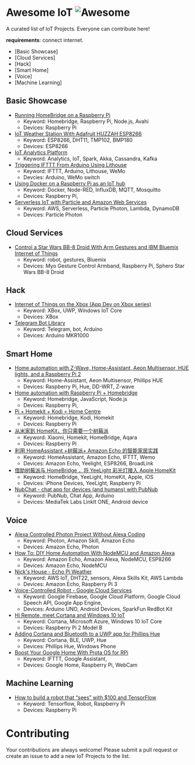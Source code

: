 Awesome IoT ![Awesome](https://cdn.rawgit.com/sindresorhus/awesome/d7305f38d29fed78fa85652e3a63e154dd8e8829/media/badge.svg)
===

A curated list of IoT Projects. Everyone can contribute here!

**requirements**: connect internet.


 - [Basic Showcase]
 - [Cloud Services]
 - [Hack]
 - [Smart Home]
 - [Voice]
 - [Machine Learning]

## Basic Showcase

 - [Running HomeBridge on a Raspberry Pi](https://github.com/nfarina/homebridge/wiki/Running-HomeBridge-on-a-Raspberry-Pi)
     - Keyword: Homebridge, Raspberry Pi, Node.js, Avahi
     - Devices: Raspberry Pi
 - [IoT Weather Station With Adafruit HUZZAH ESP8266](http://www.instructables.com/id/IoT-Weather-Station-With-ESP8266/)
     - Keyword: ESP8266, DHT11, TMP102, BMP180
     - Devices: ESP8266 
 - [IoT Analytics Platform](https://blog.codecentric.de/en/2016/07/iot-analytics-platform/)
     - Keyword: Analytics, IoT, Spark, Akka, Cassandra, Kafka    
 - [Triggering IFTTT From Arduino Using Lithouse](http://www.instructables.com/id/Triggering-IFTTT-from-Arduino-using-Lithouse/)
     - Keyword: IFTTT, Arduino, Lithouse, WeMo
     - Devcies: Arduino, WeMo switch    
 - [Using Docker on a Raspberry Pi as an IoT hub](http://sample.org.uk/blog/post/rpi_docker_iot) 
     - Keyword: Docker, Node-RED, InfluxDB, MQTT, Mosquitto
     - Devices: Raspberry Pi,
 - [Serverless IoT with Particle and Amazon Web Services](https://mike.lapidak.is/thoughts/serverless-iot-with-particle-and-aws)
     - Keyword: AWS, Serverless, Particle Photon, Lambda, DynamoDB
     - Devices: Particle Photon

## Cloud Services

 - [Control a Star Wars BB-8 Droid With Arm Gestures and IBM Bluemix Internet of Things](https://code.tutsplus.com/tutorials/control-a-star-wars-bb-8-droid-with-arm-gestures-and-ibm-bluemix-internet-of-things--cms-27255)
     - Keyword: robot, gestures, Bluemix
     - Devices: Myo Gesture Control Armband, Raspberry Pi, Sphero Star Wars BB-8 Droid

## Hack
 
 - [Internet of Things on the Xbox (App Dev on Xbox series)](https://blogs.windows.com/buildingapps/2016/10/13/internet-of-things-on-the-xbox-app-dev-on-xbox-series/)
     - Keyword: XBox, UWP, Windows IoT Core
     - Devices: XBox
 - [Telegram Bot Library](https://create.arduino.cc/projecthub/Arduino_Genuino/telegram-bot-library-ced4d4) 
     - Keyword: Telegram, bot, Arduino
     - Devices: Arduino MKR1000

## Smart Home

 - [Home automation with Z-Wave, Home-Assistant, Aeon Multisensor, HUE lights, and a Raspberry Pi 2](https://partofthething.com/thoughts/?p=937)
     - Keyword: Home-Assistant, Aeon Multisensor, Phillips HUE
     - Devices: Raspberry Pi, Hue, DD-WRT, Z-wave
 - [Home automation with Raspberry Pi + Homebridge](https://medium.com/@rxseger/home-automation-with-raspberry-pi-homebridge-f5ad9c4942c5)
     - Keyword: Homebridge, JavaScript, Node.js
     - Devices: Raspberry Pi,
 - [Pi + Homekit + Kodi = Home Centre](https://sspai.com/post/38849)
     - Keyword: Homebridge, Kodi, Homekit
     - Devices: Raspberry Pi
 - [从米家到 HomeKit，你只需要一个树莓派](https://sspai.com/post/38358)
     - Keyword: Xiaomi, Homekit, HomeBridge, Aqara
     - Devices: Raspberry Pi
 - [利用 HomeAssistant +树莓派+ Amazon Echo 的智能家居实践](http://kittenyang.com/homeassistant_practice_01/)
      - Keyword: HomeAssistant, Amazon Echo, IFTTT, Wemo
      - Devices: Amazon Echo, Yeelight, ESP8266, BroadLink     
 - [借助树莓派与 HomeBridge ，将 YeeLight 彩光灯接入 Apple HomeKit](https://sspai.com/post/36617) 
      - Keyword: HomeBridge, YeeLight, HomeKit, Apple, iOS
      - Devices: iPhone Devices, YeeLight, Raspberry Pi
 - [NubChat - chat app for devices (and humans) with PubNub](https://www.hackster.io/Momy93/nubchat-chat-app-for-devices-and-humans-with-pubnub-bad66c) 
      - Keyword: PubNub, Chat App, Arduino
      - Devices: MediaTek Labs LinkIt ONE, Android device

## Voice

 - [Alexa Controlled Photon Project Without Alexa Coding](https://www.hackster.io/patriot-iot/alexa-controlled-photon-project-without-alexa-coding-f47d84) 
     - Keyword: Photon, Amazon Skill, Amazon Echo
     - Devices: Amazon Echo, Photon     
 - [How To: DIY Home Automation With NodeMCU and Amazon Alexa](http://www.instructables.com/id/How-To-DIY-Home-Automation-With-NodeMCU-and-Amazon/)     
     - Keyword: Amazon Echo, Amazon Alexa, NodeMCU, ESP8266
     - Devices: Amazon Echo, NodeMCU     
 - [Nick's House - Echo Pi Weather](https://www.hackster.io/xelfer/nick-s-house-echo-pi-weather-b08dde)
     - Keyword: AWS IoT, DHT22, sensors, Alexa Skills Kit, AWS Lambda
     - Devices: Amazon Echo, Raspberry Pi 3
 - [Voice-Controlled Robot - Google Cloud Services](https://www.hackster.io/lukaszbudnik/voice-controlled-robot-google-cloud-services-94d9a8?ref=search&ref_id=voice%20controlled&offset=0)
     - Keyword: Google Firebase, Google Cloud Platform, Google Cloud Speech API, Google App Engine,
     - Devices: Arduino UNO, Android Devices, SparkFun RedBot Kit
 - [Hi Remote, meet Cortana and Windows 10 IoT](https://www.hackster.io/team-passionate-contributers/hi-remote-meet-cortana-ec8774)
     - Keyword: Cortana, Microsoft Azure, Windows 10 IoT Core
     - Devices: Raspberry Pi 2 Model B
 - [Adding Cortana and Bluetooth to a UWP app for Phillips Hue](https://blogs.windows.com/buildingapps/2016/04/20/adding-cortana-and-bluetooth-to-a-uwp-app-for-phillips-hue/)
     - Keyword: Cortana, BLE, UWP, Hue
     - Devices: Phillips Hue, Windows Phone
 - [Boost Your Google Home With Prota OS for RPi](http://www.instructables.com/id/Boost-Your-Google-Home-With-Prota-OS-for-Raspberry/)
     - Keyword: IFTTT, Google Assistant, 
     - Devices: Google Home, Raspberry Pi, WebCam

## Machine Learning

 - [How to build a robot that “sees” with $100 and TensorFlow](https://www.oreilly.com/learning/how-to-build-a-robot-that-sees-with-100-and-tensorflow)
      - Keyword: Tensorflow, Robot, Raspberry Pi
      - Devices: Raspberry Pi

# Contributing

Your contributions are always welcome! Please submit a pull request or create an issue to add a new IoT Projects to the list. 
